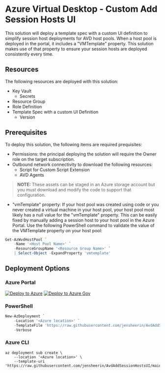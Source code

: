 # Azure Virtual Desktop - Custom Add Session Hosts UI

This solution will deploy a template spec with a custom UI definition to simplify session host deployments for AVD host pools. When a host pool is deployed in the portal, it includes a "VMTemplate" property. This solution makes use of that property to ensure your session hosts are deployed consistently every time.

## Resources

The following resources are deployed with this solution:

- Key Vault
  - Secrets
- Resource Group
- Role Definition
- Template Spec with a custom UI Definition
  - Version

## Prerequisites

To deploy this solution, the following items are required prequisites:

- Permissions: the principal deploying the solution will require the Owner role on the target subscription.
- Outbound network connectivity to download the following resources:
  - Script for Custom Script Extension
  - AVD Agents

> **NOTE:** These assets can be staged in an Azure storage account but you must download and modify the code to support that configuration.

- "vmTemplate" property: If your host pool was created using code or you never created a virtual machine in your host pool, your host pool most likely has a null value for the "vmTemplate" property. This can be easily fixed by manually adding a session host to your host pool in the Azure Portal. Use the following PowerShell command to validate the value of the VMTemplate property on your host pool:

```powershell
Get-AzWvdHostPool `
    -Name '<Host Pool Name>' `
    -ResourceGroupName '<Resource Group Name>' `
    | Select-Object -ExpandProperty 'vmtemplate'
```

## Deployment Options

### Azure Portal

[![Deploy to Azure](https://aka.ms/deploytoazurebutton)](https://portal.azure.com/#blade/Microsoft_Azure_CreateUIDef/CustomDeploymentBlade/uri/https%3A%2F%2Fraw.githubusercontent.com%2Fjensheerin%2FAvdAddSessionHostsUI%2Fmain%2Fsolution.json/uiFormDefinitionUri/https%3A%2F%2Fraw.githubusercontent.com%2Fjensheerin%2FAvdAddSessionHostsUI%2Fmain%2FuiDefinition.json)
[![Deploy to Azure Gov](https://aka.ms/deploytoazuregovbutton)](https://portal.azure.us/#blade/Microsoft_Azure_CreateUIDef/CustomDeploymentBlade/uri/https%3A%2F%2Fraw.githubusercontent.com%2Fjensheerin%2FAvdAddSessionHostsUI%2Fmain%2Fsolution.json/uiFormDefinitionUri/https%3A%2F%2Fraw.githubusercontent.com%2Fjensheerin%2FAvdAddSessionHostsUI%2Fmain%2FuiDefinition.json)

### PowerShell

````powershell
New-AzDeployment `
    -Location '<Azure location>' `
    -TemplateFile 'https://raw.githubusercontent.com/jensheerin/AvdAddSessionHostsUI/main/solution.json' `
    -Verbose
````

### Azure CLI

````cli
az deployment sub create \
    --location '<Azure location>' \
    --template-uri 'https://raw.githubusercontent.com/jensheerin/AvdAddSessionHostsUI/main/solution.json'
````  
